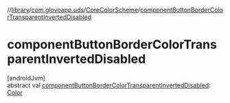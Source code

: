 //[library](../../../index.md)/[com.glovoapp.uds](../index.md)/[CoreColorScheme](index.md)/[componentButtonBorderColorTransparentInvertedDisabled](component-button-border-color-transparent-inverted-disabled.md)

# componentButtonBorderColorTransparentInvertedDisabled

[androidJvm]\
abstract val [componentButtonBorderColorTransparentInvertedDisabled](component-button-border-color-transparent-inverted-disabled.md): [Color](https://developer.android.com/reference/kotlin/androidx/compose/ui/graphics/Color.html)
